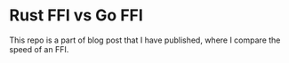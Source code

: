 # Rust FFI vs Go FFI

This repo is a part of blog post that I have published, where I compare the speed of an FFI.

